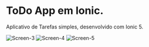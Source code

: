 # ToDo App em Ionic.

Aplicativo de Tarefas simples, desenvolvido com Ionic 5.

![Screen-3](https://user-images.githubusercontent.com/86168060/174847797-140ecdca-0200-498c-bc70-1191dfe6ed0f.png)
![Screen-4](https://user-images.githubusercontent.com/86168060/174847799-448b1733-0633-410b-8840-330b6c64b505.png)
![Screen-5](https://user-images.githubusercontent.com/86168060/174847801-16b61c98-5109-4693-aba8-9489948f88d9.png)
